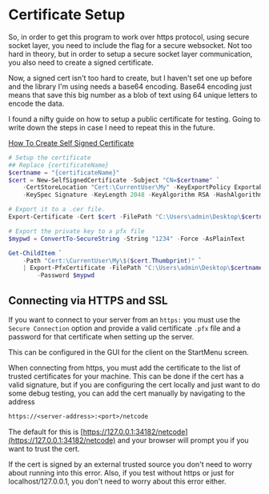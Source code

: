 # Certificate Setup

So, in order to get this program to work over https protocol, using
secure socket layer, you need to include the flag for a secure websocket.
Not too hard in theory, but in order to setup a secure socket layer
communication, you also need to create a signed certificate.

Now, a signed cert isn't too hard to create, but I haven't set one up
before and the library I'm using needs a base64 encoding. Base64 encoding
just means that save this big number as a blob of text using 64 unique
letters to encode the data.

I found a nifty guide on how to setup a public certificate for testing. Going
to write down the steps in case I need to repeat this in the future.

[How To Create Self Signed Certificate](https://learn.microsoft.com/en-us/azure/active-directory/develop/howto-create-self-signed-certificate)

```PowerShell
# Setup the certificate
## Replace {certificateName}
$certname = "{certificateName}" 
$cert = New-SelfSignedCertificate -Subject "CN=$certname" `
    -CertStoreLocation "Cert:\CurrentUser\My" -KeyExportPolicy Exportable `
    -KeySpec Signature -KeyLength 2048 -KeyAlgorithm RSA -HashAlgorithm SHA256

# Export it to a .cer file.
Export-Certificate -Cert $cert -FilePath "C:\Users\admin\Desktop\$certname.cer"

# Export the private key to a pfx file
$mypwd = ConvertTo-SecureString -String "1234" -Force -AsPlainText

Get-ChildItem `
    -Path "Cert:\CurrentUser\My\$($cert.Thumbprint)" `
    | Export-PfxCertificate -FilePath "C:\Users\admin\Desktop\$certname.pfx" `
        -Password $mypwd
```

## Connecting via HTTPS and SSL

If you want to connect to your server from an `https:` you must use the
`Secure Connection` option and provide a valid certificate `.pfx` file and
a password for that certificate when setting up the server.

This can be configured in the GUI for the client on the StartMenu screen.

When connecting from https, you must add the certificate to the list
of trusted certificates for your machine. This can be done if the
cert has a valid signature, but if you are configuring the cert
locally and just want to do some debug testing, you can add the
cert manually by navigating to the address

```txt
https://<server-address>:<port>/netcode
```

The default for this is [https://127.0.0.1:34182/netcode](https://127.0.0.1:34182/netcode)
and your browser will prompt you if you want to trust the cert.

If the cert is signed by an external trusted source you don't need to worry
about running into this error. Also, if you test without https or just
for localhost/127.0.0.1, you don't need to worry about this error either.
